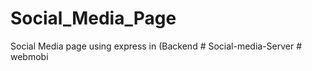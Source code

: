 # Social_Media_Page
Social Media page using express in (Backend
#   S o c i a l - m e d i a - S e r v e r  
 #   w e b m o b i  
 